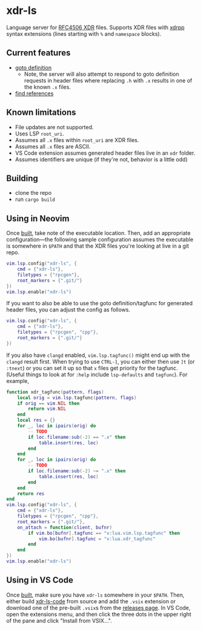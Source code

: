 # xdr-ls

Language server for [RFC4506 XDR](https://datatracker.ietf.org/doc/html/rfc4506)
files. Supports XDR files with
[xdrpp](https://xdrpp.github.io/xdrpp/index.html) syntax extensions (lines
starting with `%` and `namespace` blocks).

## Current features

* [goto definition](https://microsoft.github.io/language-server-protocol/specifications/lsp/3.17/specification/#textDocument_definition)
    * Note, the server will also attempt to respond to goto definition requests
      in header files where replacing `.h` with `.x` results in one of the
      known `.x` files.
* [find references](https://microsoft.github.io/language-server-protocol/specifications/lsp/3.17/specification/#textDocument_references)

## Known limitations

* File updates are not supported.
* Uses LSP `root_uri`.
* Assumes all `.x` files within `root_uri` are XDR files.
* Assumes all `.x` files are ASCII.
* VS Code extension assumes generated header files live in an `xdr` folder.
* Assumes identifiers are unique (if they're not, behavior is a little odd)

## Building

* clone the repo
* run `cargo build`

## Using in Neovim

Once [built](#Building), take note of the executable location. Then, add an
appropriate configuration—the following sample configuration assumes the
executable is somewhere in `$PATH` and that the XDR files you're looking at
live in a git repo.

```lua
vim.lsp.config("xdr-ls", {
    cmd = {"xdr-ls"},
    filetypes = {"rpcgen"},
    root_markers = {".git/"}
})
vim.lsp.enable("xdr-ls")
```

If you want to also be able to use the goto definition/tagfunc for generated
header files, you can adjust the config as follows.

```lua
vim.lsp.config("xdr-ls", {
    cmd = {"xdr-ls"},
    filetypes = {"rpcgen", "cpp"},
    root_markers = {".git/"}
})
```

If you also have `clangd` enabled, `vim.lsp.tagfunc()` might end up with the
`clangd` result first. When trying to use `CTRL-]`, you can either then use
`]t` (or `:tnext`) or you can set it up so that `x` files get priority for the
tagfunc. (Useful things to look at for `:help` include `lsp-defaults` and
`tagfunc`). For example,

```lua
function xdr_tagfunc(pattern, flags)
    local orig = vim.lsp.tagfunc(pattern, flags)
    if orig == vim.NIL then
        return vim.NIL
    end
    local res = {}
    for _, loc in ipairs(orig) do
        -- TODO
        if loc.filename:sub(-2) == ".x" then
            table.insert(res, loc)
        end
    end
    for _, loc in ipairs(orig) do
        -- TODO
        if loc.filename:sub(-2) ~= ".x" then
            table.insert(res, loc)
        end
    end
    return res
end
vim.lsp.config("xdr-ls", {
    cmd = {"xdr-ls"},
    filetypes = {"rpcgen", "cpp"},
    root_markers = {".git/"},
    on_attach = function(client, bufnr)
        if vim.bo[bufnr].tagfunc == "v:lua.vim.lsp.tagfunc" then
            vim.bo[bufnr].tagfunc = "v:lua.xdr_tagfunc"
        end
    end
})
vim.lsp.enable("xdr-ls")
```

## Using in VS Code

Once [built](#Building), make sure you have `xdr-ls` somewhere in your `$PATH`.
Then, either build [xdr-ls-code](https://github.com/drebelsky/xdr-ls-code) from
source and add the `.vsix` extension or download one of the pre-built `.vsix`s
from the [releases page](https://github.com/drebelsky/xdr-ls-code/releases). In
VS Code, open the extensions menu, and then click the three dots in the upper
right of the pane and click "Install from VSIX...".
